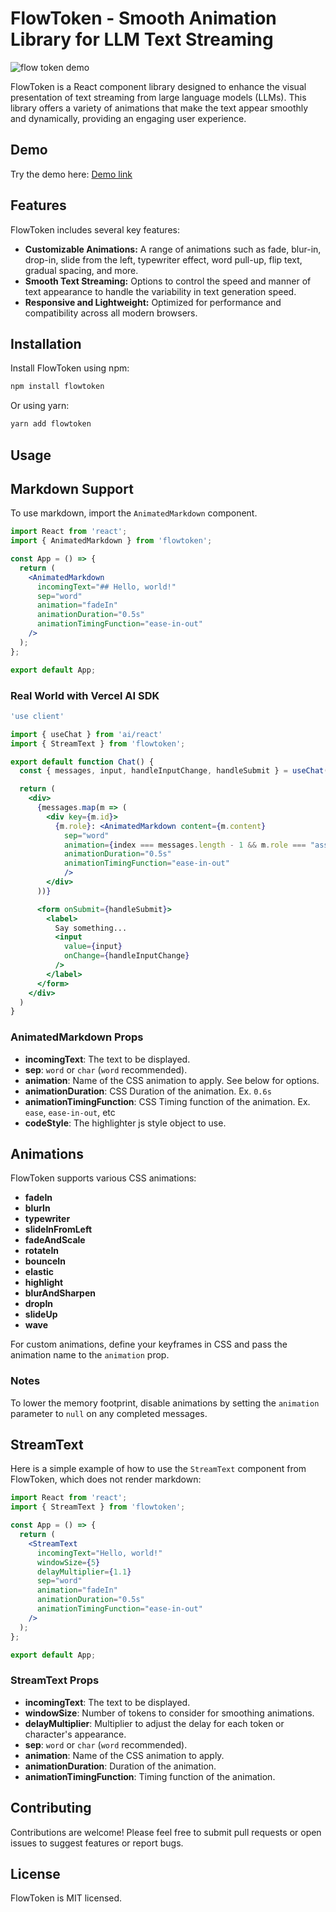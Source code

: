 
# FlowToken - Smooth Animation Library for LLM Text Streaming

![flow token demo](https://nextjs-omega-five-46.vercel.app/demo.gif)

FlowToken is a React component library designed to enhance the visual presentation of text streaming from large language models (LLMs). This library offers a variety of animations that make the text appear smoothly and dynamically, providing an engaging user experience.

## Demo

Try the demo here: [Demo link](https://nextjs-omega-five-46.vercel.app/)

## Features

FlowToken includes several key features:

- **Customizable Animations:** A range of animations such as fade, blur-in, drop-in, slide from the left, typewriter effect, word pull-up, flip text, gradual spacing, and more.
- **Smooth Text Streaming:** Options to control the speed and manner of text appearance to handle the variability in text generation speed.
- **Responsive and Lightweight:** Optimized for performance and compatibility across all modern browsers.

## Installation

Install FlowToken using npm:

```bash
npm install flowtoken
```

Or using yarn:

```bash
yarn add flowtoken
```

## Usage

## Markdown Support

To use markdown, import the `AnimatedMarkdown` component.

```jsx
import React from 'react';
import { AnimatedMarkdown } from 'flowtoken';

const App = () => {
  return (
    <AnimatedMarkdown
      incomingText="## Hello, world!"
      sep="word"
      animation="fadeIn"
      animationDuration="0.5s"
      animationTimingFunction="ease-in-out"
    />
  );
};

export default App;
```

### Real World with Vercel AI SDK

```jsx
'use client'

import { useChat } from 'ai/react'
import { StreamText } from 'flowtoken';

export default function Chat() {
  const { messages, input, handleInputChange, handleSubmit } = useChat()

  return (
    <div>
      {messages.map(m => (
        <div key={m.id}>
          {m.role}: <AnimatedMarkdown content={m.content}
            sep="word"
            animation={index === messages.length - 1 && m.role === "assistant" ? "fadeIn" : null}
            animationDuration="0.5s"
            animationTimingFunction="ease-in-out"
            />
        </div>
      ))}

      <form onSubmit={handleSubmit}>
        <label>
          Say something...
          <input
            value={input}
            onChange={handleInputChange}
          />
        </label>
      </form>
    </div>
  )
}
```

### AnimatedMarkdown Props

- **incomingText**: The text to be displayed.
- **sep**: `word` or `char` (`word` recommended).
- **animation**: Name of the CSS animation to apply. See below for options.
- **animationDuration**: CSS Duration of the animation. Ex. `0.6s`
- **animationTimingFunction**: CSS Timing function of the animation. Ex. `ease`, `ease-in-out`, etc
- **codeStyle**: The highlighter js style object to use.

## Animations

FlowToken supports various CSS animations:
- **fadeIn**
- **blurIn**
- **typewriter**
- **slideInFromLeft**
- **fadeAndScale**
- **rotateIn**
- **bounceIn**
- **elastic**
- **highlight**
- **blurAndSharpen**
- **dropIn**
- **slideUp**
- **wave**

For custom animations, define your keyframes in CSS and pass the animation name to the `animation` prop.

### Notes

To lower the memory footprint, disable animations by setting the `animation` parameter to `null` on any completed messages.

## StreamText

Here is a simple example of how to use the `StreamText` component from FlowToken, which does not render markdown:

```jsx
import React from 'react';
import { StreamText } from 'flowtoken';

const App = () => {
  return (
    <StreamText
      incomingText="Hello, world!"
      windowSize={5}
      delayMultiplier={1.1}
      sep="word"
      animation="fadeIn"
      animationDuration="0.5s"
      animationTimingFunction="ease-in-out"
    />
  );
};

export default App;
```

### StreamText Props

- **incomingText**: The text to be displayed.
- **windowSize**: Number of tokens to consider for smoothing animations.
- **delayMultiplier**: Multiplier to adjust the delay for each token or character's appearance.
- **sep**: `word` or `char` (`word` recommended).
- **animation**: Name of the CSS animation to apply.
- **animationDuration**: Duration of the animation.
- **animationTimingFunction**: Timing function of the animation.

## Contributing

Contributions are welcome! Please feel free to submit pull requests or open issues to suggest features or report bugs.

## License

FlowToken is MIT licensed.